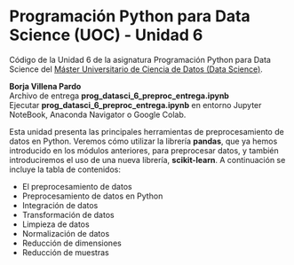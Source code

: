 # Programación Python para Data Science (UOC) - Unidad 6

Código de la Unidad 6 de la asignatura Programación Python para Data Science del [Máster Universitario de Ciencia de Datos (Data Science)](http://estudios.uoc.edu/es/masters-universitarios/data-science/presentacion).

**Borja Villena Pardo**    
Archivo de entrega **prog_datasci_6_preproc_entrega.ipynb**      
Ejecutar **prog_datasci_6_preproc_entrega.ipynb** en entorno Jupyter NoteBook, Anaconda Navigator o Google Colab.    

Esta unidad presenta las principales herramientas de preprocesamiento de datos en Python. Veremos
cómo utilizar la librería **pandas**, que ya hemos introducido en los módulos anteriores, para
preprocesar datos, y también introduciremos el uso de una nueva librería, **scikit-learn**.
A continuación se incluye la tabla de contenidos:

- El preprocesamiento de datos
- Preprocesamiento de datos en Python
- Integración de datos
- Transformación de datos
- Limpieza de datos
- Normalización de datos
- Reducción de dimensiones
- Reducción de muestras
